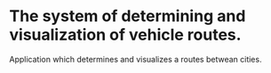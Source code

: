# The system of determining and visualization of vehicle routes.
Application which determines and visualizes a routes betwean cities.
